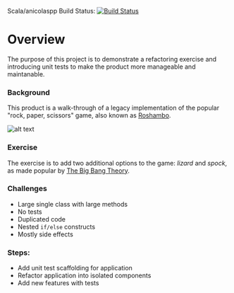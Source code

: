 Scala/anicolaspp Build Status: [![Build Status](https://travis-ci.org/anicolaspp/roshambo.svg?branch=master)](https://travis-ci.org/anicolaspp/roshambo)



# Overview
The purpose of this project is to demonstrate a refactoring exercise and introducing unit tests to make the product more manageable and maintanable. 

### Background
This product is a walk-through of a legacy implementation of the popular "rock, paper, scissors" game, also known as [Roshambo](https://en.wikipedia.org/wiki/Rochambeau).

![alt text][logo]

### Exercise
The exercise is to add two additional options to the game: *lizard* and *spock*, as made popular by [The Big Bang Theory](http://bigbangtheory.wikia.com/wiki/Rock_Paper_Scissors_Lizard_Spock).

### Challenges
  - Large single class with large methods
  - No tests
  - Duplicated code
  - Nested `if/else` constructs
  - Mostly side effects

### Steps:
  - Add unit test scaffolding for application
  - Refactor application into isolated components
  - Add new features with tests

[logo]: https://upload.wikimedia.org/wikipedia/commons/thumb/b/bd/Pierre_ciseaux_feuille_l%C3%A9zard_spock.svg/768px-Pierre_ciseaux_feuille_l%C3%A9zard_spock.svg.png
